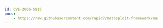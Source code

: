 ```yaml
---
id: CVE-2006-5815
pocs:
    - https://raw.githubusercontent.com/rapid7/metasploit-framework/master/modules/exploits/linux/ftp/proftp_sreplace.rb
---
```

